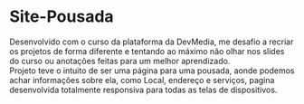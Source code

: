 # Site-Pousada

Desenvolvido com o curso da plataforma da DevMedia,
me desafio a recriar os projetos de forma diferente e tentando ao máximo não olhar nos slides do curso ou anotações feitas para um melhor aprendizado.<br/>
Projeto teve o intuito de ser uma página para uma pousada, aonde podemos achar informações sobre ela, como Local, endereço e serviços, pagina 
desenvolvida totalmente responsiva para todas as telas de dispositivos.
